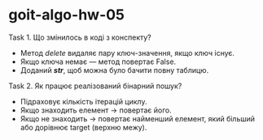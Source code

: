 # goit-algo-hw-05

Task 1. 
Що змінилось в коді з конспекту?
- Метод *delete* видаляє пару ключ-значення, якщо ключ існує.
- Якщо ключа немає — метод повертає False.
- Доданий *__str__*, щоб можна було бачити повну таблицю.


Task 2. 
Як працює реалізований бінарний пошук?
- Підраховує кількість ітерацій циклу.
- Якщо знаходить елемент -> повертає його.
- Якщо не знаходить -> повертає найменший елемент, який більший або дорівнює target (верхню межу).